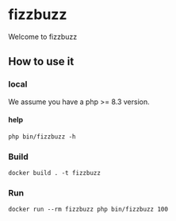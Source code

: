 # fizzbuzz
Welcome to fizzbuzz 
## How to use it
### local
We assume you have a php >= 8.3 version.
#### help
```shell
php bin/fizzbuzz -h
```
### Build
```shell
docker build . -t fizzbuzz
```
### Run
```shell
docker run --rm fizzbuzz php bin/fizzbuzz 100
```
